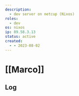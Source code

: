 ```yaml
---
description:
  - dev server on netcup (Nixos)
roles:
  - dev
os: nixos
ip: 89.58.3.13
status: active
created:
  - - 2023-08-02
---
```



# [[Marco]]

## Log